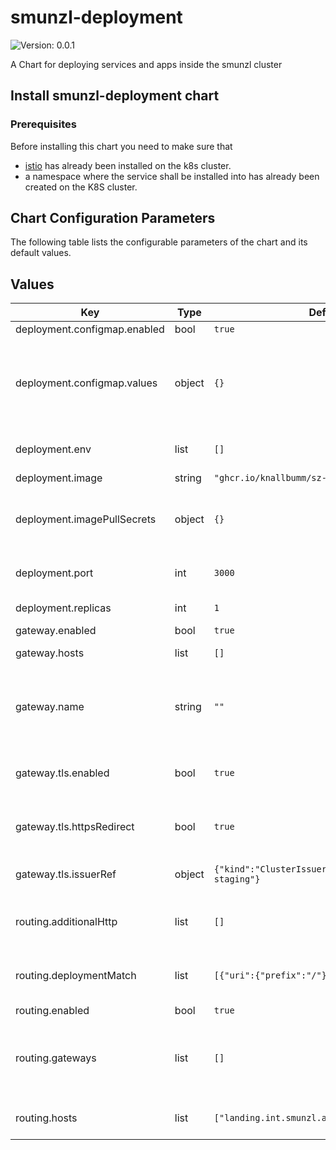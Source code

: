 # smunzl-deployment

![Version: 0.0.1](https://img.shields.io/badge/Version-0.0.1-informational?style=flat-square)

A Chart for deploying services and apps inside the smunzl cluster

## Install smunzl-deployment chart

### Prerequisites

Before installing this chart you need to make sure that

- [istio](https://istio.io/) has already been installed on the k8s cluster.
- a namespace where the service shall be installed into has already been created on the K8S cluster.

## Chart Configuration Parameters

The following table lists the configurable parameters of the chart and its default values.

## Values

| Key | Type | Default | Description |
|-----|------|---------|-------------|
| deployment.configmap.enabled | bool | `true` |  |
| deployment.configmap.values | object | `{}` | Values for configmap. The values will be passed as container envs, exactly matching the key names. |
| deployment.env | list | `[]` | Additional [kubernetes container envs](https://kubernetes.io/docs/tasks/inject-data-application/define-environment-variable-container/) |
| deployment.image | string | `"ghcr.io/knallbumm/sz-app-landingpage:0.5.2"` | Docker image uri |
| deployment.imagePullSecrets | object | `{}` | Image pull secrets, useful when interacting with private registy |
| deployment.port | int | `3000` | Container-port to expose per Service |
| deployment.replicas | int | `1` | Amount of pod replicas |
| gateway.enabled | bool | `true` |  |
| gateway.hosts | list | `[]` | List of usable hosts |
| gateway.name | string | `""` | Name of Gateway Resource. Defaults to: {{ .Release.Name }}-gateway |
| gateway.tls.enabled | bool | `true` | Whether to create and apply a TLS-Certificate |
| gateway.tls.httpsRedirect | bool | `true` | Whether to redirect all traffic from http to https |
| gateway.tls.issuerRef | object | `{"kind":"ClusterIssuer","name":"letsencrypt-staging"}` | Certificate Resource spec.issuerRef |
| routing.additionalHttp | list | `[]` | Additional matchers/routes, see [istio request routing](https://istio.io/latest/docs/tasks/traffic-management/request-routing/) |
| routing.deploymentMatch | list | `[{"uri":{"prefix":"/"}}]` | Matcher helper for deployment, see [istio request routing](https://istio.io/latest/docs/tasks/traffic-management/request-routing/) |
| routing.enabled | bool | `true` |  |
| routing.gateways | list | `[]` | Gateways for the VirtualService. Will always include this charts' Gateway, if used. |
| routing.hosts | list | `["landing.int.smunzl.art"]` | Hosts, the VirtualService should listen too |